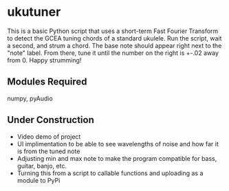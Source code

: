 # ukutuner
This is a basic Python script that uses a short-term Fast Fourier Transform to detect the GCEA tuning chords of a standard ukulele.
Run the script, wait a second, and strum a chord. The base note should appear right next to the "note" label. From there, tune it until the number on
the right is +-.02 away from 0. Happy strumming!

## Modules Required
numpy, pyAudio

## Under Construction
- Video demo of project
- UI implimentation to be able to see wavelengths of noise and how far it is from the tuned note
- Adjusting min and max note to make the program compatible for bass, guitar, banjo, etc.
- Turning this from a script to callable functions and uploading as a module to PyPi
